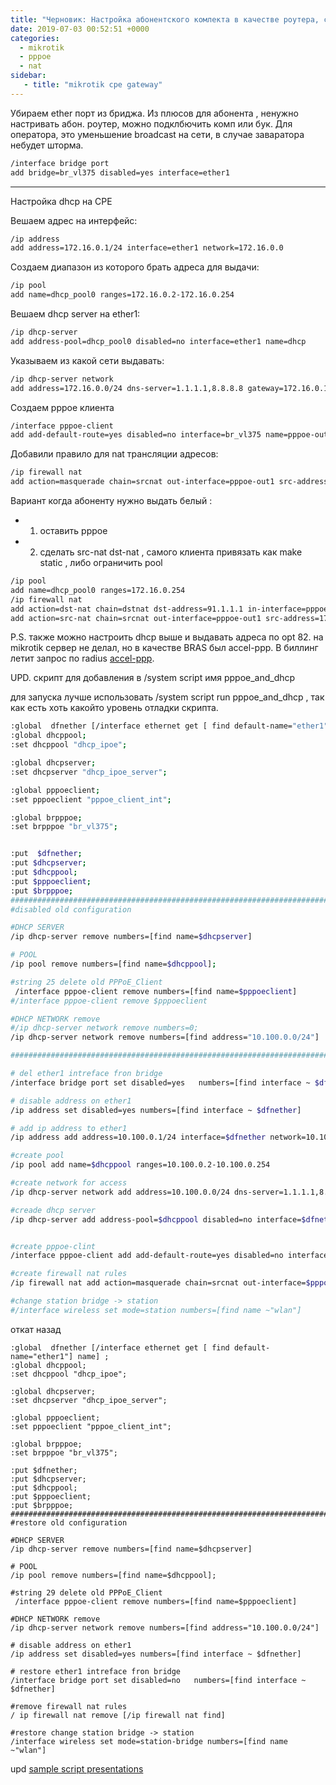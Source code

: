 ```yaml
---
title: "Черновик: Настройка абонентского комлекта в качестве роутера, с авторизацией по PPPoE"
date: 2019-07-03 00:52:51 +0000
categories:
  - mikrotik
  - pppoe
  - nat
sidebar:
   - title: "mikrotik cpe gateway"
---
```


Убираем ether порт из бриджа. Из плюсов для абонента , ненужно настривать абон. роутер, можно подклбючить комп или бук. 
Для оператора, это уменьшение broadcast на сети,  в случае заваратора небудет шторма. 
```bash
/interface bridge port
add bridge=br_vl375 disabled=yes interface=ether1
```
***
Настройка dhcp на CPE

Вешаем адрес на интерфейс:
```sh
/ip address
add address=172.16.0.1/24 interface=ether1 network=172.16.0.0
```

Создаем диапазон из которого брать адреса  для выдачи:
```sh
/ip pool
add name=dhcp_pool0 ranges=172.16.0.2-172.16.0.254
```
Вешаем dhcp server на ether1:
```sh
/ip dhcp-server
add address-pool=dhcp_pool0 disabled=no interface=ether1 name=dhcp
```
Указываем из какой сети выдавать:
```sh
/ip dhcp-server network
add address=172.16.0.0/24 dns-server=1.1.1.1,8.8.8.8 gateway=172.16.0.1
```
Создаем pppoe клиента  
```sh
/interface pppoe-client
add add-default-route=yes disabled=no interface=br_vl375 name=pppoe-out1 password=admin_test user=admin_test
```
Добавили правило для nat трансляции адресов:
```sh
/ip firewall nat
add action=masquerade chain=srcnat out-interface=pppoe-out1 src-address=172.16.0.0/24
```
Вариант когда абоненту нужно выдать белый :
 - 1) оставить pppoe
 - 2) сделать src-nat dst-nat , самого клиента  привязать как make static , либо ограничить pool
```sh
/ip pool
add name=dhcp_pool0 ranges=172.16.0.254
/ip firewall nat
add action=dst-nat chain=dstnat dst-address=91.1.1.1 in-interface=pppoe-out1 to-addresses=172.16.0.254
add action=src-nat chain=srcnat out-interface=pppoe-out1 src-address=172.16.0.254 to-addresses=91.1.1.1.1
```

P.S. также можно настроить dhcp  выше и  выдавать адреса по opt 82.
на mikrotik сервер не делал, но в качестве BRAS был accel-ppp.  В биллинг летит запрос по radius [accel-ppp](https://accel-ppp.org/forum/viewtopic.php?f=10&t=2260).


UPD.  скрипт для добавления в /system script имя pppoe_and_dhcp

для запуска лучше использовать /system script run pppoe_and_dhcp , так как есть хоть какойто уровень отладки скрипта.

```sh
:global  dfnether [/interface ethernet get [ find default-name="ether1"] name] ;
:global dhcppool; 
:set dhcppool "dhcp_ipoe";

:global dhcpserver;
:set dhcpserver "dhcp_ipoe_server";

:global pppoeclient;
:set pppoeclient "pppoe_client_int";

:global brpppoe;
:set brpppoe "br_vl375";


:put  $dfnether;
:put $dhcpserver;
:put $dhcppool;
:put $pppoeclient;
:put $brpppoe;
########################################################################
#disabled old configuration

#DHCP SERVER
/ip dhcp-server remove numbers=[find name=$dhcpserver]

# POOL
/ip pool remove numbers=[find name=$dhcppool];

#string 25 delete old PPPoE_Client
 /interface pppoe-client remove numbers=[find name=$pppoeclient]
#/interface pppoe-client remove $pppoeclient

#DHCP NETWORK remove
#/ip dhcp-server network remove numbers=0;
/ip dhcp-server network remove numbers=[find address="10.100.0.0/24"]

#######################################################################3

# del ether1 intreface fron bridge 
/interface bridge port set disabled=yes   numbers=[find interface ~ $dfnether] 

# disable address on ether1
/ip address set disabled=yes numbers=[find interface ~ $dfnether]

# add ip address to ether1
/ip address add address=10.100.0.1/24 interface=$dfnether network=10.100.0.0

#create pool
/ip pool add name=$dhcppool ranges=10.100.0.2-10.100.0.254

#create network for access
/ip dhcp-server network add address=10.100.0.0/24 dns-server=1.1.1.1,8.8.8.8 gateway=10.100.0.1

#creade dhcp server
/ip dhcp-server add address-pool=$dhcppool disabled=no interface=$dfnether name=$dhcpserver


#create pppoe-clint
/interface pppoe-client add add-default-route=yes disabled=no interface=$brpppoe name=$pppoeclient password=admin_test user=admin_test

#create firewall nat rules 
/ip firewall nat add action=masquerade chain=srcnat out-interface=$pppoeclient  src-address=10.100.0.0/24

#change station bridge -> station
#/interface wireless set mode=station numbers=[find name ~"wlan"]
```
откат назад

```
:global  dfnether [/interface ethernet get [ find default-name="ether1"] name] ;
:global dhcppool; 
:set dhcppool "dhcp_ipoe";

:global dhcpserver;
:set dhcpserver "dhcp_ipoe_server";

:global pppoeclient;
:set pppoeclient "pppoe_client_int";

:global brpppoe;
:set brpppoe "br_vl375";

:put $dfnether;
:put $dhcpserver;
:put $dhcppool;
:put $pppoeclient;
:put $brpppoe;
########################################################################
#restore old configuration

#DHCP SERVER
/ip dhcp-server remove numbers=[find name=$dhcpserver]

# POOL
/ip pool remove numbers=[find name=$dhcppool];

#string 29 delete old PPPoE_Client
 /interface pppoe-client remove numbers=[find name=$pppoeclient]

#DHCP NETWORK remove
/ip dhcp-server network remove numbers=[find address="10.100.0.0/24"]

# disable address on ether1
/ip address set disabled=yes numbers=[find interface ~ $dfnether]

# restore ether1 intreface fron bridge 
/interface bridge port set disabled=no   numbers=[find interface ~ $dfnether] 

#remove firewall nat rules 
/ ip firewall nat remove [/ip firewall nat find]

#restore change station bridge -> station
/interface wireless set mode=station-bridge numbers=[find name ~"wlan"]

```

upd [sample script presentations](https://mum.mikrotik.com//presentations/RU16/presentation_3759_1475646696.pdf)

<!-- Yandex.Metrika counter --> <script type="text/javascript" > (function(m,e,t,r,i,k,a){m[i]=m[i]||function(){(m[i].a=m[i].a||[]).push(arguments)}; m[i].l=1*new Date();k=e.createElement(t),a=e.getElementsByTagName(t)[0],k.async=1,k.src=r,a.parentNode.insertBefore(k,a)}) (window, document, "script", "https://mc.yandex.ru/metrika/tag.js", "ym"); ym(53515717, "init", { clickmap:true, trackLinks:true, accurateTrackBounce:true, webvisor:true }); </script> <noscript><div><img src="https://mc.yandex.ru/watch/53515717" style="position:absolute; left:-9999px;" alt="" /></div></noscript> <!-- /Yandex.Metrika counter -->
